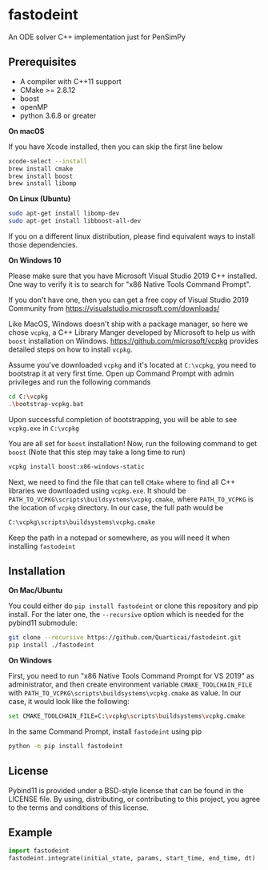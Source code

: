 # fastodeint
An ODE solver C++ implementation just for PenSimPy

## Prerequisites

* A compiler with C++11 support
* CMake >= 2.8.12
* boost
* openMP
* python 3.6.8 or greater

**On macOS**

If you have Xcode installed, then you can skip the first line below
```bash
xcode-select --install
brew install cmake
brew install boost
brew install libomp
```

**On Linux (Ubuntu)**
```bash
sudo apt-get install libomp-dev
sudo apt-get install libboost-all-dev
```
If you on a different linux distribution, please find equivalent ways to install those dependencies.

**On Windows 10**

Please make sure that you have Microsoft Visual Studio 2019 C++ installed. One way to verify it is to search for 
"x86 Native Tools Command Prompt". 

If you don't have one, then you can get a free copy of Visual Studio 2019 Community from 
https://visualstudio.microsoft.com/downloads/

Like MacOS, Windows doesn't ship with a package manager, so here we chose `vcpkg`, a C++ Library Manger developed by Microsoft
to help us with `boost` installation on Windows. https://github.com/microsoft/vcpkg provides detailed steps on
how to install `vcpkg`.

Assume you've downloaded `vcpkg` and it's located at `C:\vcpkg`, you need to bootstrap it at very first time. Open up
Command Prompt with admin privileges and run the following commands 
```bash
cd C:\vcpkg
.\bootstrap-vcpkg.bat
```
Upon successful completion of bootstrapping, you will be able to see `vcpkg.exe` in `C:\vcpkg`

You are all set for `boost` installation! Now, run the following command to get `boost` 
(Note that this step may take a long time to run)
```bash
vcpkg install boost:x86-windows-static 
```
Next, we need to find the file that can tell `CMake` where to find all C++ libraries we downloaded using
`vcpkg.exe`. It should be `PATH_TO_VCPKG\scripts\buildsystems\vcpkg.cmake`, where `PATH_TO_VCPKG` is the location 
of `vcpkg` directory. In our case, the full path would be

```bash
C:\vcpkg\scripts\buildsystems\vcpkg.cmake
```
Keep the path in a notepad or somewhere, as you will need it when installing `fastodeint`


## Installation

**On Mac/Ubuntu**

You could either do `pip install fastodeint` or clone this repository and pip install. 
For the later one,  the `--recursive` option which is needed for the pybind11 submodule:

```bash
git clone --recursive https://github.com/Quarticai/fastodeint.git
pip install ./fastodeint
```

**On Windows**

First, you need to run "x86 Native Tools Command Prompt for VS 2019" as administrator,
and then create environment variable `CMAKE_TOOLCHAIN_FILE` with `PATH_TO_VCPKG\scripts\buildsystems\vcpkg.cmake` 
as value. In our case, it would look like the following:
```bash
set CMAKE_TOOLCHAIN_FILE=C:\vcpkg\scripts\buildsystems\vcpkg.cmake
```
In the same Command Prompt, install `fastodeint` using pip
```bash
python -m pip install fastodeint
```

## License

Pybind11 is provided under a BSD-style license that can be found in the LICENSE
file. By using, distributing, or contributing to this project, you agree to the
terms and conditions of this license.


## Example

```python
import fastodeint
fastodeint.integrate(initial_state, params, start_time, end_time, dt)
```

